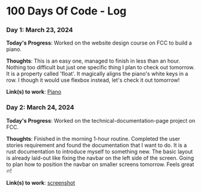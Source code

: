# 100 Days Of Code - Log

### Day 1: March 23, 2024

**Today's Progress**: Worked on the website design course on FCC to build a piano.

**Thoughts**: This is an easy one, managed to finish in less than an hour. Nothing too difficult but just one specific thing I plan to check out tomorrow. It is a property called 'float'. It magically aligns the piano's white keys in a row. I though it would use flexbox instead, let's check it out tomorrow!

**Link(s) to work**: [Piano](https://www.freecodecamp.org/learn/2022/responsive-web-design/learn-responsive-web-design-by-building-a-piano/step-33)

### Day 2: March 24, 2024

**Today's Progress**: Worked on the technical-documentation-page project on FCC.

**Thoughts**: Finished in the morning 1-hour routine. Completed the user stories requirement and found the documentation that I want to do. It is a rust documentation to introduce myself to something new. The basic layout is already laid-out like fixing the navbar on the left side of the screen. Going to plan how to position the navbar on smaller screens tomorrow. Feels great 🔥!

**Link(s) to work**: [screenshot](https://drive.google.com/drive/u/1/folders/1xivHA0zpHcN4EDr4L787bqud1UGq5eqi)
